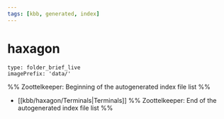 ```yaml
---
tags: [kbb, generated, index]
---
```

# haxagon
```ccard
type: folder_brief_live
imagePrefix: 'data/'
```
%% Zoottelkeeper: Beginning of the autogenerated index file list  %%
-  [[kbb/haxagon/Terminals|Terminals]]
%% Zoottelkeeper: End of the autogenerated index file list  %%
